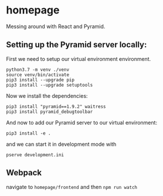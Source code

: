 # homepage
Messing around with React and Pyramid.








## Setting up the Pyramid server locally:

First we need to setup our virtual environment environment.
```
python3.7 -m venv ./venv
source venv/bin/activate
pip3 install --upgrade pip
pip3 install --upgrade setuptools
```

Now we install the dependencies:
```
pip3 install "pyramid==1.9.2" waitress
pip3 install pyramid_debugtoolbar
```

And now to add our Pyramid server to our virtual environment:
```
pip3 install -e .
```

and we can start it in development mode with 
```
pserve development.ini
```

## Webpack
navigate to ```homepage/frontend``` and then ```npm run watch```

